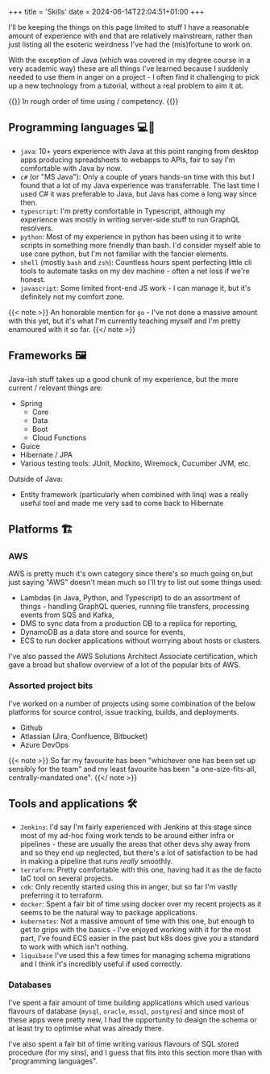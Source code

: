 +++
title = 'Skills'
date = 2024-06-14T22:04:51+01:00
+++

I'll be keeping the things on this page limited to stuff I have a reasonable amount of experience with and that are relatively mainstream, rather than just listing all the esoteric weirdness I've had the (mis)fortune to work on.

With the exception of Java (which was covered in my degree course in a very academic way) these are all things I've learned because I suddenly needed to use them in anger on a project - I often find it challenging to pick up a new technology from a tutorial, without a real problem to aim it at.

{{<note>}}
In rough order of time using / competency.
{{</note>}}

## Programming languages :computer::monkey:

- `java`: 10+ years experience with Java at this point ranging from desktop apps producing spreadsheets to webapps to APIs, fair to say I'm comfortable with Java by now. 
- `c#` (or "MS Java"): Only a couple of years hands-on time with this but I found that a lot of my Java experience was transferrable. The last time I used C# it was preferable to Java, but Java has come a long way since then.
- `typescript`: I'm pretty comfortable in Typescript, although my experience was mostly in writing server-side stuff to run GraphQL resolvers.
- `python`: Most of my experience in python has been using it to write scripts in something more friendly than bash. I'd consider myself able to use core python, but I'm not familiar with the fancier elements.
- `shell` (mostly `bash` and `zsh`): Countless hours spent perfecting little cli tools to automate tasks on my dev machine - often a net loss if we're honest.
- `javascript`: Some limited front-end JS work - I can manage it, but it's definitely not my comfort zone.

{{< note >}}
An honorable mention for `go` - I've not done a massive amount with this yet, but it's what I'm currently teaching myself and I'm pretty enamoured with it so far.
{{</ note >}}

## Frameworks :framed_picture:

Java-ish stuff takes up a good chunk of my experience, but the more current / relevant things are:

- Spring
  - Core
  - Data
  - Boot
  - Cloud Functions
- Guice
- Hibernate / JPA
- Various testing tools: JUnit, Mockito, Wiremock, Cucumber JVM, etc.

Outside of Java:

- Entity framework (particularly when combined with linq) was a really useful tool and made me very sad to come back to Hibernate

## Platforms :building_construction:

### AWS

AWS is pretty much it's own category since there's so much going on,but just saying "AWS" doesn't mean much so I'll try to list out some things used:
- Lambdas (in Java, Python, and Typescript) to do an assortment of things - handling GraphQL queries, running file transfers, processing events from SQS and Kafka,
- DMS to sync data from a production DB to a replica for reporting,
- DynamoDB as a data store and source for events,
- ECS to run docker applications without worrying about hosts or clusters.

I've also passed the AWS Solutions Architect Associate certification, which gave a broad but shallow overview of a lot of the popular bits of AWS.

### Assorted project bits

I've worked on a number of projects using some combination of the below platforms for source control, issue tracking, builds, and deployments.

- Github
- Atlassian (Jira, Confluence, Bitbucket)
- Azure DevOps

{{< note >}}
So far my favourite has been "whichever one has been set up sensibly for the team" and my least favourite has been "a one-size-fits-all, centrally-mandated one".
{{</ note >}}

## Tools and applications :hammer_and_wrench:

- `Jenkins`: I'd say I'm fairly experienced with Jenkins at this stage since most of my ad-hoc fixing work tends to be around either infra or pipelines - these are usually the areas that other devs shy away from and so they end up neglected, but there's a lot of satisfaction to be had in making a pipeline that runs _really_ smoothly.
- `terraform`: Pretty comfortable with this one, having had it as the de facto IaC tool on several projects.
- `cdk`: Only recently started using this in anger, but so far I'm vastly preferring it to terraform.
- `docker`: Spent a fair bit of time using docker over my recent projects as it seems to be the natural way to package applications.
- `kubernetes`: Not a massive amount of time with this one, but enough to get to grips with the basics - I've enjoyed working with it for the most part, I've found ECS easier in the past but k8s does give you a standard to work with which isn't nothing.
- `liquibase` I've used this a few times for managing schema migrations and I think it's incredibly useful if used correctly.

### Databases

I've spent a fair amount of time building applications which used various flavours of database (`mysql`, `oracle`, `mssql`, `postgres`) and since most of these apps were pretty new, I had the opportunity to deaign the schema or at least try to optimise what was already there.

I've also spent a fair bit of time writing various flavours of SQL stored procedure (for my sins), and I guess that fits into this section more than with "programming languages".

